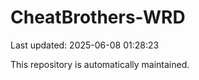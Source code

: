 # CheatBrothers-WRD

Last updated: 2025-06-08 01:28:23

This repository is automatically maintained.
